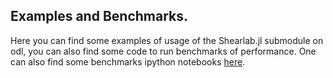 ## Examples and Benchmarks.  

Here you can find some examples of usage of the Shearlab.jl submodule on odl, you can also find some code to run benchmarks of performance. One can also find some benchmarks ipython notebooks [here](https://github.com/arsenal9971/Shearlab.jl/blob/master/benchmarks/Benchmarks_ODL.ipynb).
